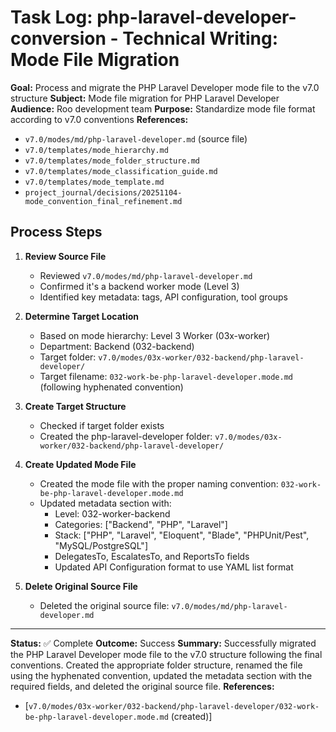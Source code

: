 # Task Log: php-laravel-developer-conversion - Technical Writing: Mode File Migration

**Goal:** Process and migrate the PHP Laravel Developer mode file to the v7.0 structure
**Subject:** Mode file migration for PHP Laravel Developer
**Audience:** Roo development team
**Purpose:** Standardize mode file format according to v7.0 conventions
**References:** 
- `v7.0/modes/md/php-laravel-developer.md` (source file)
- `v7.0/templates/mode_hierarchy.md`
- `v7.0/templates/mode_folder_structure.md`
- `v7.0/templates/mode_classification_guide.md`
- `v7.0/templates/mode_template.md`
- `project_journal/decisions/20251104-mode_convention_final_refinement.md`

## Process Steps

1. **Review Source File**
   - Reviewed `v7.0/modes/md/php-laravel-developer.md`
   - Confirmed it's a backend worker mode (Level 3)
   - Identified key metadata: tags, API configuration, tool groups

2. **Determine Target Location**
   - Based on mode hierarchy: Level 3 Worker (03x-worker)
   - Department: Backend (032-backend)
   - Target folder: `v7.0/modes/03x-worker/032-backend/php-laravel-developer/`
   - Target filename: `032-work-be-php-laravel-developer.mode.md` (following hyphenated convention)

3. **Create Target Structure**
   - Checked if target folder exists
   - Created the php-laravel-developer folder: `v7.0/modes/03x-worker/032-backend/php-laravel-developer/`

4. **Create Updated Mode File**
   - Created the mode file with the proper naming convention: `032-work-be-php-laravel-developer.mode.md`
   - Updated metadata section with:
     - Level: 032-worker-backend
     - Categories: ["Backend", "PHP", "Laravel"]
     - Stack: ["PHP", "Laravel", "Eloquent", "Blade", "PHPUnit/Pest", "MySQL/PostgreSQL"]
     - DelegatesTo, EscalatesTo, and ReportsTo fields
     - Updated API Configuration format to use YAML list format

5. **Delete Original Source File**
   - Deleted the original source file: `v7.0/modes/md/php-laravel-developer.md`

---

**Status:** ✅ Complete
**Outcome:** Success
**Summary:** Successfully migrated the PHP Laravel Developer mode file to the v7.0 structure following the final conventions. Created the appropriate folder structure, renamed the file using the hyphenated convention, updated the metadata section with the required fields, and deleted the original source file.
**References:** 
- [`v7.0/modes/03x-worker/032-backend/php-laravel-developer/032-work-be-php-laravel-developer.mode.md` (created)]